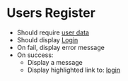 # Users Register

- Should require [user data](../data/user.md)
- Should display [Login](./login.md)
- On fail, display error message
- On success:
  - Display a message
  - Display highlighted link to: [login](./login.md)
